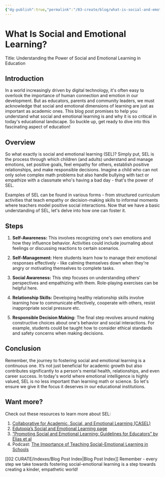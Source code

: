 ```yaml
---
{"dg-publish":true,"permalink":"/03-create/blog/what-is-social-and-emotional-learning/","tags":["social-emotional-learning","education"]}
---
```



# What Is Social and Emotional Learning?

Title: Understanding the Power of Social and Emotional Learning in Education 

## Introduction 

In a world increasingly driven by digital technology, it's often easy to overlook the importance of human connection and emotion in our development. But as educators, parents and community leaders, we must acknowledge that social and emotional dimensions of learning are just as important as academic ones. This blog post promises to help you understand what social and emotional learning is and why it is so critical in today's educational landscape. So buckle up, get ready to dive into this fascinating aspect of education!

## Overview

So what exactly is social and emotional learning (SEL)? Simply put, SEL is the process through which children (and adults) understand and manage emotions, set positive goals, feel empathy for others, establish positive relationships, and make responsible decisions. Imagine a child who can not only solve complex math problems but also handle bullying with tact or empathize with a classmate who's having a bad day - that's the power of SEL.

Examples of SEL can be found in various forms - from structured curriculum activities that teach empathy or decision-making skills to informal moments where teachers model positive social interactions. Now that we have a basic understanding of SEL, let's delve into how one can foster it.

## Steps

1. **Self-Awareness:** This involves recognizing one's own emotions and how they influence behavior. Activities could include journaling about feelings or discussing reactions to certain scenarios.
   
2. **Self-Management:** Here students learn how to manage their emotional responses effectively - like calming themselves down when they're angry or motivating themselves to complete tasks.
   
3. **Social Awareness:** This step focuses on understanding others' perspectives and empathizing with them. Role-playing exercises can be helpful here.
   
4. **Relationship Skills:** Developing healthy relationship skills involve learning how to communicate effectively, cooperate with others, resist inappropriate social pressure etc.

5. **Responsible Decision Making:** The final step revolves around making constructive choices about one's behavior and social interactions. For example, students could be taught how to consider ethical standards and safety concerns when making decisions.

## Conclusion

Remember, the journey to fostering social and emotional learning is a continuous one. It’s not just beneficial for academic growth but also contributes significantly to a person's mental health, relationships, and even career success. In today's world where emotional intelligence is highly valued, SEL is no less important than learning math or science. So let's ensure we give it the focus it deserves in our educational institutions.

## Want more?

Check out these resources to learn more about SEL:

1. [Collaborative for Academic, Social, and Emotional Learning (CASEL)](https://casel.org/)
2. [Edutopia’s Social and Emotional Learning page](https://www.edutopia.org/social-emotional-learning)
3. [“Promoting Social and Emotional Learning: Guidelines for Educators” by Elias et al](https://www.amazon.com/Promoting-Social-Emotional-Learning-Guidelines-Educators/dp/0871202883)
4. Podcast: [The Importance of Teaching Social-Emotional Learning in Schools](http://kut.org/post/importance-teaching-social-emotional-learning-schools)

[[02 CURATE/Indexes/Blog Post Index\|Blog Post Index]]
Remember - every step we take towards fostering social-emotional learning is a step towards creating a kinder, empathetic world!